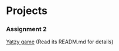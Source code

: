 # Projects 

### Assignment 2
[Yatzy game](https://github.com/TYDeng/yatzy.git)
(Read its READM.md for details)